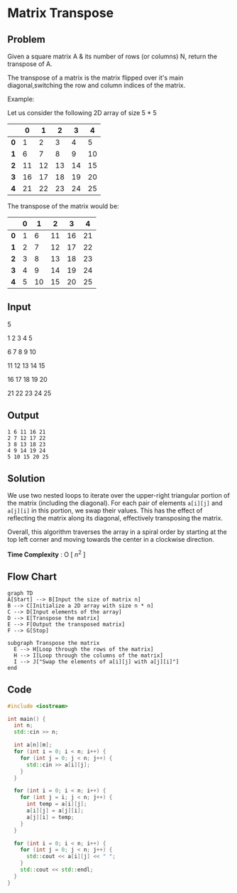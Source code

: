
# Matrix Transpose

## Problem

Given a square matrix A & its number of rows (or columns) N, return the transpose of A.

The transpose of a matrix is the matrix flipped over it's main diagonal,switching the row and column indices of the matrix.

Example:  

Let us consider the following 2D array of size 5 * 5

|     |  0 |  1 |  2 |  3 |  4 |
|-----|----|----|----|----|----|
|   **0** |  1 |  2 |  3 |  4 |  5 |
|   **1** |  6 |  7 |  8 |  9 | 10 |
|   **2** | 11 | 12 | 13 | 14 | 15 |
|   **3** | 16 | 17 | 18 | 19 | 20 |
|   **4** | 21 | 22 | 23 | 24 | 25 |


The transpose of the matrix would be:

|    |  0 |  1 |  2 |  3 |  4 |
|----|----|----|----|----|----|
| **0** |  1 |  6 | 11 | 16 | 21 |
| **1** |  2 |  7 | 12 | 17 | 22 |
| **2** |  3 |  8 | 13 | 18 | 23 |
| **3** |  4 |  9 | 14 | 19 | 24 |
| **4** |  5 | 10 | 15 | 20 | 25 |


## Input
	
5

1 2 3 4 5

6 7 8 9 10

11 12 13 14 15

16 17 18 19 20

21 22 23 24 25


## Output
	
```
1 6 11 16 21
2 7 12 17 22
3 8 13 18 23
4 9 14 19 24
5 10 15 20 25
```


## Solution

We use two nested loops to iterate over the upper-right triangular portion of the matrix (including the diagonal). For each pair of elements `a[i][j]` and `a[j][i]` in this portion, we swap their values. This has the effect of reflecting the matrix along its diagonal, effectively transposing the matrix.

Overall, this algorithm traverses the array in a spiral order by starting at the top left corner and moving towards the center in a clockwise direction.
	
**Time Complexity** : O [ $n^{2}$ ]

	
## Flow Chart
```mermaid
graph TD
A[Start] --> B[Input the size of matrix n]
B --> C[Initialize a 2D array with size n * n]
C --> D[Input elements of the array]
D --> E[Transpose the matrix]
E --> F[Output the transposed matrix]
F --> G[Stop]

subgraph Transpose the matrix
  E --> H[Loop through the rows of the matrix]
  H --> I[Loop through the columns of the matrix]
  I --> J["Swap the elements of a[i][j] with a[j][i]"]
end

```

## Code
```cpp
#include <iostream>

int main() {
  int n;
  std::cin >> n;

  int a[n][m];
  for (int i = 0; i < n; i++) {
    for (int j = 0; j < n; j++) {
      std::cin >> a[i][j];
    }
  }

  for (int i = 0; i < n; i++) {
    for (int j = i; j < n; j++) {
      int temp = a[i][j];
      a[i][j] = a[j][i];
      a[j][i] = temp;
    }
  }

  for (int i = 0; i < n; i++) {
    for (int j = 0; j < n; j++) {
      std::cout << a[i][j] << " ";
    }
    std::cout << std::endl;
  }
}
```

